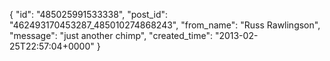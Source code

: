 {
   "id": "485025991533338",
   "post_id": "462493170453287_485010274868243",
   "from_name": "Russ Rawlingson",
   "message": "just another chimp",
   "created_time": "2013-02-25T22:57:04+0000"
 }
